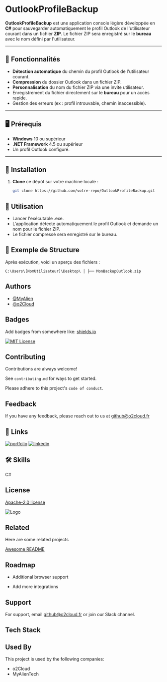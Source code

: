 # OutlookProfileBackup

**OutlookProfileBackup** est une application console légère développée en **C#** pour sauvegarder automatiquement le profil Outlook de l'utilisateur courant dans un fichier **ZIP**. Le fichier ZIP sera enregistré sur le **bureau** avec le nom défini par l'utilisateur.

---

## 📜 Fonctionnalités

- **Détection automatique** du chemin du profil Outlook de l'utilisateur courant.
- **Compression** du dossier Outlook dans un fichier ZIP.
- **Personnalisation** du nom du fichier ZIP via une invite utilisateur.
- Enregistrement du fichier directement sur le **bureau** pour un accès rapide.
- Gestion des erreurs (ex : profil introuvable, chemin inaccessible).

---

## 🖥️ Prérequis

- **Windows** 10 ou supérieur  
- **.NET Framework** 4.5 ou supérieur  
- Un profil Outlook configuré.

---

## 🚀 Installation

1. **Clone** ce dépôt sur votre machine locale :

   ```bash
   git clone https://github.com/votre-repo/OutlookProfileBackup.git

## 🎯 Utilisation

-    Lancer l'exécutable .exe.
-    L'application détecte automatiquement le profil Outlook et demande un nom pour le fichier ZIP.
-    Le fichier compressé sera enregistré sur le bureau.

## 📂 Exemple de Structure

Après exécution, voici un aperçu des fichiers :

`C:\Users\[NomUtilisateur]\Desktop\
│
├── MonBackupOutlook.zip`


## Authors

- [@MyAlien](https://www.github.com/MyAlien)
- [@o2Cloud](https://www.github.com/o2Cloud-fr )

## Badges

Add badges from somewhere like: [shields.io](https://shields.io/)

[![MIT License](https://img.shields.io/badge/License-o2Cloud-yellow.svg)]()


## Contributing

Contributions are always welcome!

See `contributing.md` for ways to get started.

Please adhere to this project's `code of conduct`.


## Feedback

If you have any feedback, please reach out to us at github@o2cloud.fr


## 🔗 Links
[![portfolio](https://img.shields.io/badge/my_portfolio-000?style=for-the-badge&logo=ko-fi&logoColor=white)](https://vcard.o2cloud.fr/)
[![linkedin](https://img.shields.io/badge/linkedin-0A66C2?style=for-the-badge&logo=linkedin&logoColor=white)](https://www.linkedin.com/in/remi-simier-2b30142a1/)


## 🛠 Skills
C#


## License

[Apache-2.0 license](https://github.com/o2Cloud-fr/OutlookProfileBackup/blob/main/LICENSE)


![Logo](https://o2cloud.fr/logo/o2Cloud.png)


## Related

Here are some related projects

[Awesome README](https://github.com/o2Cloud-fr/OutlookProfileBackup/blob/main/README.md)


## Roadmap

- Additional browser support

- Add more integrations


## Support

For support, email github@o2cloud.fr or join our Slack channel.


## Tech Stack

## Used By

This project is used by the following companies:

- o2Cloud
- MyAlienTech

